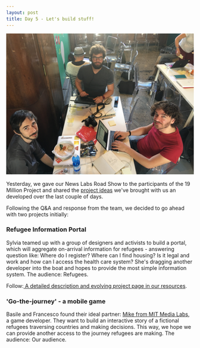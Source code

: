 ```yaml
---
layout: post
title: Day 5 - Let's build stuff!
---
```


<img class="center" src="/img/2015-11-06.JPG" width="700">

Yesterday, we gave our News Labs Road Show to the participants of the 19 Million Project and shared the [project ideas](http://19mm.bbcnewslabs.co.uk/2015/11/05/day-4-list-of-projects.html) we've brought with us an developed over the last couple of days.

Following the Q&A and response from the team, we decided to go ahead with two projects initially:

### Refugee Information Portal

Sylvia teamed up with a group of designers and activists to build a portal, which will aggregate on-arrival information for refugees - answering question like: Where do I register? Where can I find housing? Is it legal and work and how can I access the health care system? She's dragging another developer into the boat and hopes to provide the most simple information system. The audience: Refugees.

Follow:[ A detailed description and evolving project page in our resources](http://19mm.bbcnewslabs.co.uk/resources/refugee-info-portal/).

### 'Go-the-journey' - a mobile game

Basile and Francesco found their ideal partner: [Mike from MIT Media Labs](https://twitter.com/lazerwalker), a game developer. They want to build an interactive story of a fictional refugees traversing countries and making decisions. This way, we hope we can provide another access to the journey refugees are making. The audience: Our audience.
